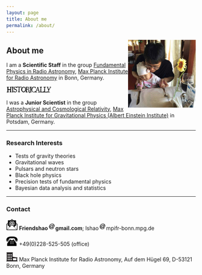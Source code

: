 ```yaml
---
layout: page
title: About me
permalink: /about/
---
```


<img style="float: right;" src="Poland2016.jpg" width="180">

## About me

I am a **Scientific Staff** in the group [Fundamental Physics in
Radio Astronomy](http://www3.mpifr-bonn.mpg.de/div/fundamental/index.html),
[Max Planck Institute for Radio
Astronomy](http://www.mpifr-bonn.mpg.de/2169/en) in Bonn, Germany.

<img src="historically.png" alt="Historically" style="width: 120px;"/>

I was a **Junior Scientist** in the group [Astrophysical and
Cosmological
Relativity](http://www.aei.mpg.de/1282161/Astrophysical_and_Cosmological_Relativity),
[Max Planck Institute for Gravitational Physics (Albert Einstein
Institute)](http://www.aei.mpg.de/) in Potsdam, Germany.

---

### Research Interests

- Tests of gravity theories
- Gravitational waves
- Pulsars and neutron stars
- Black hole physics
- Precision tests of fundamental physics
- Bayesian data analysis and statistics

---

### Contact


<img src="email.png" width="30"> **Friendshao**<img src="at.jpg"
width="20">**gmail.com**; lshao<img src="at.jpg"
width="20">mpifr-bonn.mpg.de

<img src="phone.png" width="30"> +49(0)228-525-505 (office)

<img src="office.png" width="30"> Max Planck Institute for Radio Astronomy, Auf
dem Hügel 69, D-53121 Bonn, Germany
